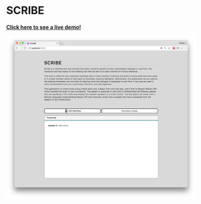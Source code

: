 # SCRIBE

**[Click here to see a live demo!](https://scribe-comedic-wallaby.us-east.mybluemix.net/)**


![Screenshot](SCRIBE.png)
